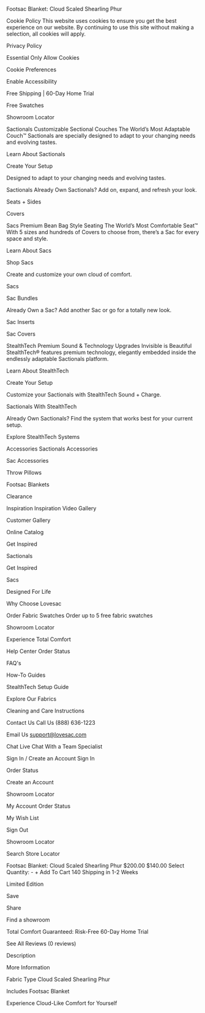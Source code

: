 Footsac Blanket: Cloud Scaled Shearling Phur

Cookie Policy
This website uses cookies to ensure you get the best experience on our website. By continuing to use this site without making a selection, all cookies will apply.

Privacy Policy

Essential Only Allow Cookies

Cookie Preferences

Enable Accessibility

Free Shipping | 60-Day Home Trial

Free Swatches

Showroom Locator

Sactionals
Customizable Sectional Couches
The World’s Most Adaptable Couch™
Sactionals are specially designed to adapt to your changing needs and evolving tastes.

Learn About Sactionals

Create Your Setup

Designed to adapt to your changing needs and evolving tastes.

Sactionals Already Own Sactionals? Add on, expand, and refresh your look.

Seats + Sides

Covers

Sacs
Premium Bean Bag Style Seating
The World’s Most Comfortable Seat™
With 5 sizes and hundreds of Covers to choose from, there’s a Sac for every space and style.

Learn About Sacs

Shop Sacs

Create and customize your own cloud of comfort.

Sacs

Sac Bundles

Already Own a Sac? Add another Sac or go for a totally new look.

Sac Inserts

Sac Covers

StealthTech
Premium Sound & Technology Upgrades
Invisible is Beautiful
StealthTech® features premium technology, elegantly embedded inside the endlessly adaptable Sactionals platform.

Learn About StealthTech

Create Your Setup

Customize your Sactionals with StealthTech Sound + Charge.

Sactionals With StealthTech

Already Own Sactionals? Find the system that works best for your current setup.

Explore StealthTech Systems

Accessories
Sactionals Accessories

Sac Accessories

Throw Pillows

Footsac Blankets

Clearance

Inspiration
Inspiration Video Gallery

Customer Gallery

Online Catalog

Get Inspired

Sactionals

Get Inspired

Sacs

Designed For Life

Why Choose Lovesac

Order Fabric Swatches
Order up to 5 free fabric swatches

Showroom Locator

Experience Total Comfort

Help Center
Order Status

FAQ's

How-To Guides

StealthTech Setup Guide

Explore Our Fabrics

Cleaning and Care Instructions

Contact Us
Call Us (888) 636-1223

Email Us support@lovesac.com

Chat Live Chat With a Team Specialist

Sign In / Create an Account
Sign In

Order Status

Create an Account

Showroom Locator

My Account
Order Status

My Wish List

Sign Out

Showroom Locator

Search Store Locator

Footsac Blanket: Cloud Scaled Shearling Phur
$200.00 $140.00
Select Quantity: - +
Add To Cart
140
Shipping in 1-2 Weeks

Limited Edition

Save

Share

Find a showroom

Total Comfort Guaranteed: Risk-Free 60-Day Home Trial

See All Reviews (0 reviews)

Description

More Information

Fabric Type
Cloud Scaled Shearling Phur

Includes
Footsac Blanket

Experience Cloud-Like Comfort for Yourself
